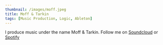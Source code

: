 ```yaml
---
thumbnail: /images/moff.jpeg
title: Moff & Tarkin
tags: [Music Production, Logic, Ableton]
---
```


I produce music under the name Moff & Tarkin. Follow me on
[Soundcloud](https://soundcloud.com/moffandtarkin) or
[Spotify](https://open.spotify.com/artist/4gBAMaygCgO0o0zDJNORYX?si=XfZx4JFYRPaGYqR3IjH4-Q)<br>
